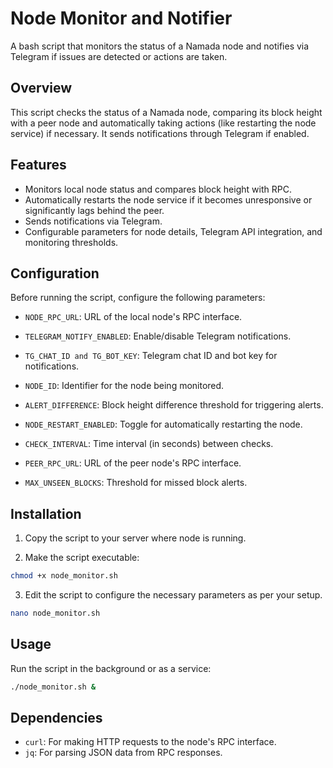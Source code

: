 # Node Monitor and Notifier

A bash script that monitors the status of a Namada node and notifies via Telegram if issues are detected or actions are taken.

## Overview

This script checks the status of a Namada node, comparing its block height with a peer node and automatically taking actions (like restarting the node service) if necessary. It sends notifications through Telegram if enabled.

## Features

- Monitors local node status and compares block height with RPC.
- Automatically restarts the node service if it becomes unresponsive or significantly lags behind the peer.
- Sends notifications via Telegram.
- Configurable parameters for node details, Telegram API integration, and monitoring thresholds.

## Configuration

Before running the script, configure the following parameters:

- `NODE_RPC_URL`: URL of the local node's RPC interface.

- `TELEGRAM_NOTIFY_ENABLED`: Enable/disable Telegram notifications.

- `TG_CHAT_ID and TG_BOT_KEY`: Telegram chat ID and bot key for notifications.

- `NODE_ID`: Identifier for the node being monitored.

- `ALERT_DIFFERENCE`: Block height difference threshold for triggering alerts.

- `NODE_RESTART_ENABLED`: Toggle for automatically restarting the node.

- `CHECK_INTERVAL`: Time interval (in seconds) between checks.

- `PEER_RPC_URL`: URL of the peer node's RPC interface.

- `MAX_UNSEEN_BLOCKS`: Threshold for missed block alerts.

## Installation

1. Copy the script to your server where node is running.

2. Make the script executable:

```bash
chmod +x node_monitor.sh
```

3. Edit the script to configure the necessary parameters as per your setup.

```bash
nano node_monitor.sh
```

## Usage

Run the script in the background or as a service:

```bash
./node_monitor.sh &
```

## Dependencies

- `curl`: For making HTTP requests to the node's RPC interface.
- `jq`: For parsing JSON data from RPC responses.

